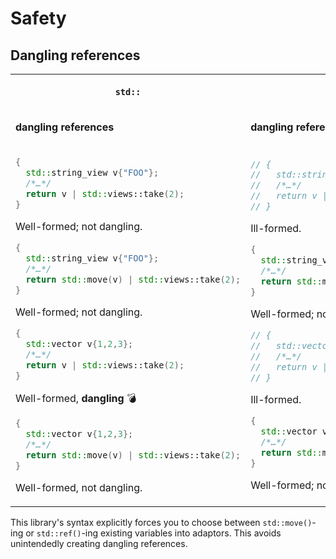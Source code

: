 # Safety

## Dangling references

<table>
<tr>
<th>

`std::`

</th>
<th>

`radr::`

</th>
</tr>
<tr>
<td>

**dangling references**

</td>
<td>

**dangling references**

</td>
</tr>

<tr>

<td>

```cpp
{
  std::string_view v{"FOO"};
  /*…*/
  return v | std::views::take(2);
}
```

Well-formed; not dangling.

```cpp
{
  std::string_view v{"FOO"};
  /*…*/
  return std::move(v) | std::views::take(2);
}
```

Well-formed; not dangling.

```cpp
{
  std::vector v{1,2,3};
  /*…*/
  return v | std::views::take(2);
}
```

Well-formed, **dangling** 💣

```cpp
{
  std::vector v{1,2,3};
  /*…*/
  return std::move(v) | std::views::take(2);
}
```

Well-formed, not dangling.
</td>

<td>

```cpp
// {
//   std::string_view v{"FOO"};
//   /*…*/
//   return v | radr::take(2);
// }
```

Ill-formed.

```cpp
{
  std::string_view v{"FOO"};
  /*…*/
  return std::move(v) | radr::take(2);
}
```

Well-formed; not dangling.

```cpp
// {
//   std::vector v{1,2,3};
//   /*…*/
//   return v | std::views::take(2);
// }
```

Ill-formed.


```cpp
{
  std::vector v{1,2,3};
  /*…*/
  return std::move(v) | std::views::take(2);
}
```

Well-formed; not dangling.
</td>

</tr>
</table>

This library's syntax explicitly forces you to choose between `std::move()`-ing or `std::ref()`-ing existing variables
into adaptors. This avoids unintendedly creating dangling references.

<!--

TODO

## side-effects

.begin()

.empty()

-->
